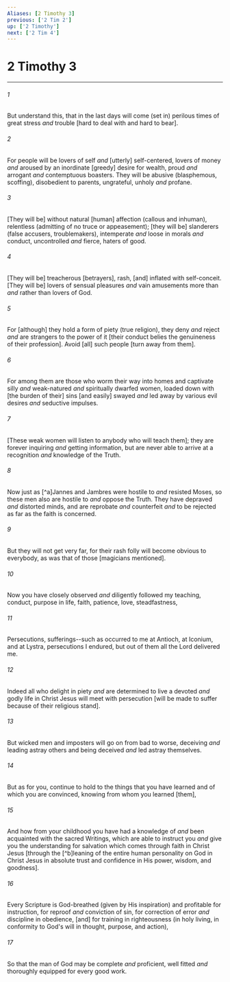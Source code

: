 ```yaml
---
Aliases: [2 Timothy 3]
previous: ['2 Tim 2']
up: ['2 Timothy']
next: ['2 Tim 4']
---
```

# 2 Timothy 3

***














###### 1 






But understand this, that in the last days will come (set in) perilous times of great stress _and_ trouble [hard to deal with and hard to bear]. 













###### 2 






For people will be lovers of self _and_ [utterly] self-centered, lovers of money _and_ aroused by an inordinate [greedy] desire for wealth, proud _and_ arrogant _and_ contemptuous boasters. They will be abusive (blasphemous, scoffing), disobedient to parents, ungrateful, unholy _and_ profane. 













###### 3 






[They will be] without natural [human] affection (callous and inhuman), relentless (admitting of no truce or appeasement); [they will be] slanderers (false accusers, troublemakers), intemperate _and_ loose in morals _and_ conduct, uncontrolled _and_ fierce, haters of good. 













###### 4 






[They will be] treacherous [betrayers], rash, [and] inflated with self-conceit. [They will be] lovers of sensual pleasures _and_ vain amusements more than _and_ rather than lovers of God. 













###### 5 






For [although] they hold a form of piety (true religion), they deny _and_ reject _and_ are strangers to the power of it [their conduct belies the genuineness of their profession]. Avoid [all] such people [turn away from them]. 













###### 6 






For among them are those who worm their way into homes and captivate silly _and_ weak-natured _and_ spiritually dwarfed women, loaded down with [the burden of their] sins [and easily] swayed _and_ led away by various evil desires _and_ seductive impulses. 













###### 7 






[These weak women will listen to anybody who will teach them]; they are forever inquiring _and_ getting information, but are never able to arrive at a recognition _and_ knowledge of the Truth. 













###### 8 






Now just as [^a]Jannes and Jambres were hostile to _and_ resisted Moses, so these men also are hostile to _and_ oppose the Truth. They have depraved _and_ distorted minds, and are reprobate _and_ counterfeit _and_ to be rejected as far as the faith is concerned. 













###### 9 






But they will not get very far, for their rash folly will become obvious to everybody, as was that of those [magicians mentioned]. 













###### 10 






Now you have closely observed _and_ diligently followed my teaching, conduct, purpose in life, faith, patience, love, steadfastness, 













###### 11 






Persecutions, sufferings--such as occurred to me at Antioch, at Iconium, and at Lystra, persecutions I endured, but out of them all the Lord delivered me. 













###### 12 






Indeed all who delight in piety _and_ are determined to live a devoted _and_ godly life in Christ Jesus will meet with persecution [will be made to suffer because of their religious stand]. 













###### 13 






But wicked men and imposters will go on from bad to worse, deceiving _and_ leading astray others and being deceived _and_ led astray themselves. 













###### 14 






But as for you, continue to hold to the things that you have learned and of which you are convinced, knowing from whom you learned [them], 













###### 15 






And how from your childhood you have had a knowledge of _and_ been acquainted with the sacred Writings, which are able to instruct you _and_ give you the understanding for salvation which comes through faith in Christ Jesus [through the [^b]leaning of the entire human personality on God in Christ Jesus in absolute trust and confidence in His power, wisdom, and goodness]. 













###### 16 






Every Scripture is God-breathed (given by His inspiration) and profitable for instruction, for reproof _and_ conviction of sin, for correction of error _and_ discipline in obedience, [and] for training in righteousness (in holy living, in conformity to God's will in thought, purpose, and action), 













###### 17 






So that the man of God may be complete _and_ proficient, well fitted _and_ thoroughly equipped for every good work.
